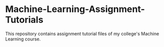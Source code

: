 # Machine-Learning-Assignment-Tutorials
This repository contains assignment tutorial files of my college's Machine Learning course.
